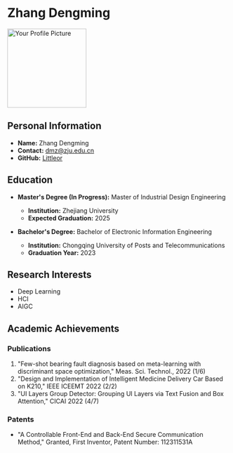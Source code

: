 # Zhang Dengming

<div style={{float: "right", marginLeft: 20}}><img src="https://bosiden-pop.oss-cn-hangzhou.aliyuncs.com/pattern/other/202310052144681.JPG" alt="Your Profile Picture" width="180"/></div>


## Personal Information

- **Name:** Zhang Dengming
- **Contact:** dmz@zju.edu.cn
- **GitHub:** [Littleor](https://github.com/Littleor)

## Education

- **Master's Degree (In Progress):** Master of Industrial Design Engineering
  - **Institution:** Zhejiang University
  - **Expected Graduation:** 2025

- **Bachelor's Degree:** Bachelor of Electronic Information Engineering
  - **Institution:** Chongqing University of Posts and Telecommunications
  - **Graduation Year:** 2023

## Research Interests

- Deep Learning
- HCI
- AIGC

## Academic Achievements

### Publications

  1. "Few-shot bearing fault diagnosis based on meta-learning with discriminant space optimization," Meas. Sci. Technol., 2022 (1/6)
  2. "Design and Implementation of Intelligent Medicine Delivery Car Based on K210," IEEE ICEEMT 2022 (2/2)
  3. "UI Layers Group Detector: Grouping UI Layers via Text Fusion and Box Attention," CICAI 2022 (4/7)

### Patents
  - "A Controllable Front-End and Back-End Secure Communication Method," Granted, First Inventor, Patent Number: 112311531A


